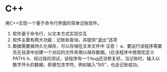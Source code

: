 # C++
用C++实现一个基于命令行界面的简单记账软件。
1)	软件基于命令行，以文本方式实现交互
2)	软件主要有两大功能：记账和查询，并提供“退出”选项
3)	数据需要做持久化保存，可以存储在文本文件中
注意！
a、要运行该程序需要先在目录中创建一个对应的文件夹用以保存数据。(在该程序中使用宏定义PATH)
b、经过我的测试，该程序有一个bug还没修复好。当记账时，输入以数字开头的数据，即便包含字符，例如输入“5t5”，也会记账成功。
